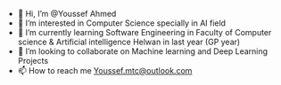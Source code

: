 - 👋 Hi, I’m @Youssef Ahmed
- 👀 I’m interested in Computer Science specially in AI field
- 🌱 I’m currently learning Software Engineering in Faculty of Computer science & Artificial intelligence Helwan in last year (GP year)
- 💞️ I’m looking to collaborate on Machine learning and Deep Learning Projects 
- 📫 How to reach me Youssef.mtc@outlook.com

<!---
YoussfAhmad/YoussfAhmad is a ✨ special ✨ repository because its `README.md` (this file) appears on your GitHub profile.
You can click the Preview link to take a look at your changes.
--->
